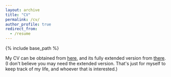 ```yaml
---
layout: archive
title: "CV"
permalink: /cv/
author_profile: true
redirect_from:
  - /resume
---
```


{% include base_path %}

My CV can be obtained from [here](https://amirsojoodi.github.io/files/AmirHosseinSojoodi-Resume-Summary.pdf), and its fully extended version from [there](https://amirsojoodi.github.io/files/AmirHosseinSojoodi-Resume-Extended.pdf). (I don't believe you may need the extended version. That's just for myself to keep track of my life, and whoever that is interested.)
